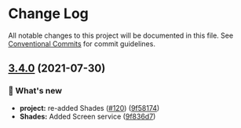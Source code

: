 # Change Log

All notable changes to this project will be documented in this file.
See [Conventional Commits](https://conventionalcommits.org) for commit guidelines.

## [3.4.0](https://github.com/furystack/furystack/compare/@furystack/shades@3.2.10...@furystack/shades@3.4.0) (2021-07-30)


### 🚀 What's new

* **project:** re-added Shades ([#120](https://github.com/furystack/furystack/issues/120)) ([9f58174](https://github.com/furystack/furystack/commit/9f58174b3762fd4e4106f48215a72ec295cf2553))
* **Shades:** Added Screen service ([9f836d7](https://github.com/furystack/furystack/commit/9f836d7af4df38f067b387f8755dac8b7a0c98e2))
